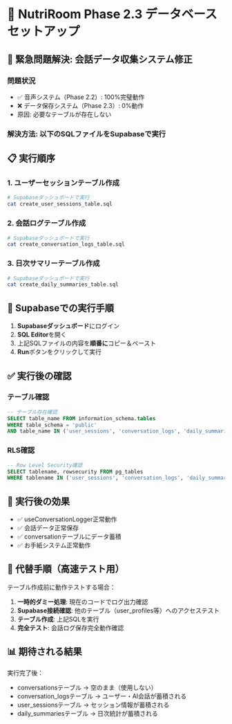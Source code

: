 # 🎯 NutriRoom Phase 2.3 データベースセットアップ

## 🚨 緊急問題解決: 会話データ収集システム修正

### 問題状況
- ✅ 音声システム（Phase 2.2）: 100%完璧動作
- ❌ データ保存システム（Phase 2.3）: 0%動作
- 原因: 必要なテーブルが存在しない

### 解決方法: 以下のSQLファイルをSupabaseで実行

## 📋 実行順序

### 1. ユーザーセッションテーブル作成
```bash
# Supabaseダッシュボードで実行
cat create_user_sessions_table.sql
```

### 2. 会話ログテーブル作成
```bash
# Supabaseダッシュボードで実行  
cat create_conversation_logs_table.sql
```

### 3. 日次サマリーテーブル作成
```bash
# Supabaseダッシュボードで実行
cat create_daily_summaries_table.sql
```

## 🔧 Supabaseでの実行手順

1. **Supabaseダッシュボード**にログイン
2. **SQL Editor**を開く
3. 上記SQLファイルの内容を**順番に**コピー＆ペースト
4. **Run**ボタンをクリックして実行

## ✅ 実行後の確認

### テーブル確認
```sql
-- テーブル存在確認
SELECT table_name FROM information_schema.tables 
WHERE table_schema = 'public' 
AND table_name IN ('user_sessions', 'conversation_logs', 'daily_summaries');
```

### RLS確認  
```sql
-- Row Level Security確認
SELECT tablename, rowsecurity FROM pg_tables 
WHERE tablename IN ('user_sessions', 'conversation_logs', 'daily_summaries');
```

## 🎯 実行後の効果

- ✅ useConversationLogger正常動作
- ✅ 会話データ正常保存
- ✅ conversationテーブルにデータ蓄積
- ✅ お手紙システム正常動作

## 🚀 代替手順（高速テスト用）

テーブル作成前に動作テストする場合：

1. **一時的ダミー処理**: 現在のコードでログ出力確認
2. **Supabase接続確認**: 他のテーブル（user_profiles等）へのアクセステスト
3. **テーブル作成**: 上記SQLを実行
4. **完全テスト**: 会話ログ保存完全動作確認

## 📊 期待される結果

実行完了後：
- conversationsテーブル → 空のまま（使用しない）
- conversation_logsテーブル → ユーザー・AI会話が蓄積される
- user_sessionsテーブル → セッション情報が蓄積される  
- daily_summariesテーブル → 日次統計が蓄積される